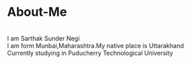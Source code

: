 # About-Me

<br>
I am Sarthak Sunder Negi 
<br> 
I am form Munbai,Maharashtra.My native place is Uttarakhand
<br> 
Currently studying in Puducherry Technological University
